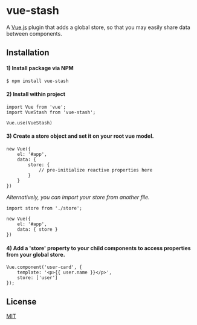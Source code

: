 # vue-stash

A [Vue.js](http://vuejs.org) plugin that adds a global store, so that you may easily share data between components.

## Installation

#### 1) Install package via NPM
```
$ npm install vue-stash
```

#### 2) Install within project
```
import Vue from 'vue';
import VueStash from 'vue-stash';

Vue.use(VueStash)
```

#### 3) Create a store object and set it on your root vue model.
```
new Vue({
    el: '#app',
    data: {
        store: {
            // pre-initialize reactive properties here
        }
    }
})
```

_Alternatively, you can import your store from another file._
```
import store from './store';

new Vue({
    el: '#app',
    data: { store }
})
```

#### 4) Add a 'store' property to your child components to access properties from your global store.
```
Vue.component('user-card', {
    template: '<p>{{ user.name }}</p>',
    store: ['user']
});
```

## License

[MIT](http://opensource.org/licenses/MIT)